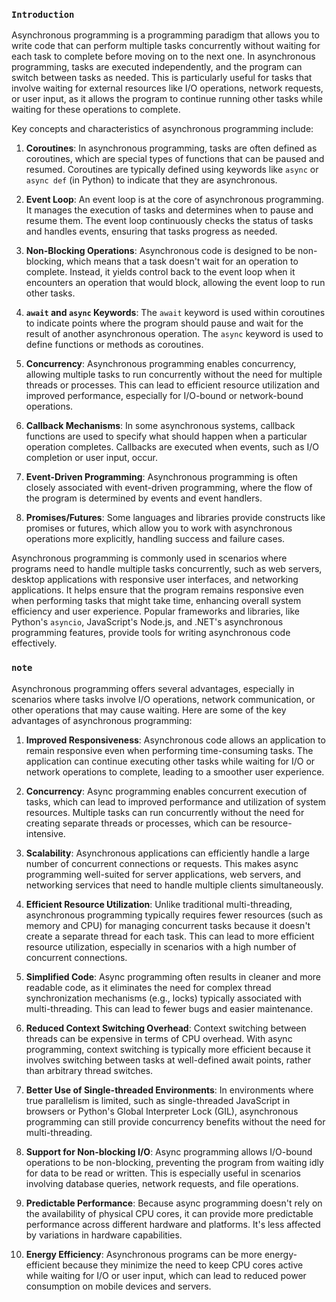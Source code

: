### `Introduction`

Asynchronous programming is a programming paradigm that allows you to write code that can perform multiple tasks concurrently without waiting for each task to complete before moving on to the next one. In asynchronous programming, tasks are executed independently, and the program can switch between tasks as needed. This is particularly useful for tasks that involve waiting for external resources like I/O operations, network requests, or user input, as it allows the program to continue running other tasks while waiting for these operations to complete.

Key concepts and characteristics of asynchronous programming include:

1. **Coroutines**: In asynchronous programming, tasks are often defined as coroutines, which are special types of functions that can be paused and resumed. Coroutines are typically defined using keywords like `async` or `async def` (in Python) to indicate that they are asynchronous.

2. **Event Loop**: An event loop is at the core of asynchronous programming. It manages the execution of tasks and determines when to pause and resume them. The event loop continuously checks the status of tasks and handles events, ensuring that tasks progress as needed.

3. **Non-Blocking Operations**: Asynchronous code is designed to be non-blocking, which means that a task doesn't wait for an operation to complete. Instead, it yields control back to the event loop when it encounters an operation that would block, allowing the event loop to run other tasks.

4. **`await` and `async` Keywords**: The `await` keyword is used within coroutines to indicate points where the program should pause and wait for the result of another asynchronous operation. The `async` keyword is used to define functions or methods as coroutines.

5. **Concurrency**: Asynchronous programming enables concurrency, allowing multiple tasks to run concurrently without the need for multiple threads or processes. This can lead to efficient resource utilization and improved performance, especially for I/O-bound or network-bound operations.

6. **Callback Mechanisms**: In some asynchronous systems, callback functions are used to specify what should happen when a particular operation completes. Callbacks are executed when events, such as I/O completion or user input, occur.

7. **Event-Driven Programming**: Asynchronous programming is often closely associated with event-driven programming, where the flow of the program is determined by events and event handlers.

8. **Promises/Futures**: Some languages and libraries provide constructs like promises or futures, which allow you to work with asynchronous operations more explicitly, handling success and failure cases.

Asynchronous programming is commonly used in scenarios where programs need to handle multiple tasks concurrently, such as web servers, desktop applications with responsive user interfaces, and networking applications. It helps ensure that the program remains responsive even when performing tasks that might take time, enhancing overall system efficiency and user experience. Popular frameworks and libraries, like Python's `asyncio`, JavaScript's Node.js, and .NET's asynchronous programming features, provide tools for writing asynchronous code effectively.


### `note`

Asynchronous programming offers several advantages, especially in scenarios where tasks involve I/O operations, network communication, or other operations that may cause waiting. Here are some of the key advantages of asynchronous programming:

1. **Improved Responsiveness**: Asynchronous code allows an application to remain responsive even when performing time-consuming tasks. The application can continue executing other tasks while waiting for I/O or network operations to complete, leading to a smoother user experience.

2. **Concurrency**: Async programming enables concurrent execution of tasks, which can lead to improved performance and utilization of system resources. Multiple tasks can run concurrently without the need for creating separate threads or processes, which can be resource-intensive.

3. **Scalability**: Asynchronous applications can efficiently handle a large number of concurrent connections or requests. This makes async programming well-suited for server applications, web servers, and networking services that need to handle multiple clients simultaneously.

4. **Efficient Resource Utilization**: Unlike traditional multi-threading, asynchronous programming typically requires fewer resources (such as memory and CPU) for managing concurrent tasks because it doesn't create a separate thread for each task. This can lead to more efficient resource utilization, especially in scenarios with a high number of concurrent connections.

5. **Simplified Code**: Async programming often results in cleaner and more readable code, as it eliminates the need for complex thread synchronization mechanisms (e.g., locks) typically associated with multi-threading. This can lead to fewer bugs and easier maintenance.

6. **Reduced Context Switching Overhead**: Context switching between threads can be expensive in terms of CPU overhead. With async programming, context switching is typically more efficient because it involves switching between tasks at well-defined await points, rather than arbitrary thread switches.

7. **Better Use of Single-threaded Environments**: In environments where true parallelism is limited, such as single-threaded JavaScript in browsers or Python's Global Interpreter Lock (GIL), asynchronous programming can still provide concurrency benefits without the need for multi-threading.

8. **Support for Non-blocking I/O**: Async programming allows I/O-bound operations to be non-blocking, preventing the program from waiting idly for data to be read or written. This is especially useful in scenarios involving database queries, network requests, and file operations.

9. **Predictable Performance**: Because async programming doesn't rely on the availability of physical CPU cores, it can provide more predictable performance across different hardware and platforms. It's less affected by variations in hardware capabilities.

10. **Energy Efficiency**: Asynchronous programs can be more energy-efficient because they minimize the need to keep CPU cores active while waiting for I/O or user input, which can lead to reduced power consumption on mobile devices and servers.
